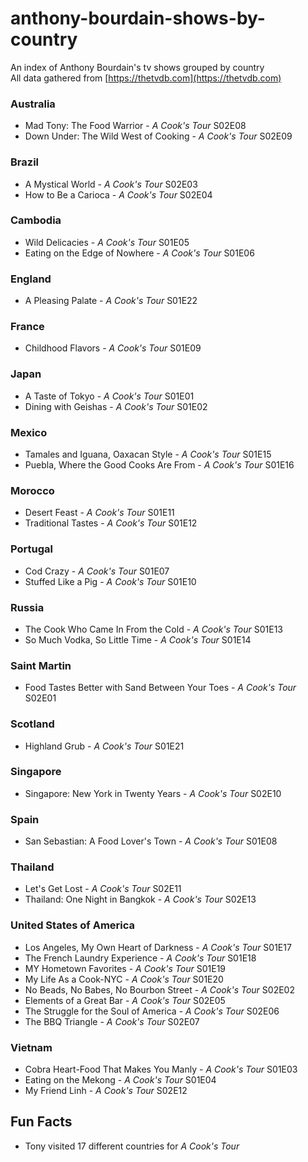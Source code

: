# anthony-bourdain-shows-by-country
An index of Anthony Bourdain's tv shows grouped by country  
All data gathered from [https://thetvdb.com](https://thetvdb.com)

### Australia
* Mad Tony: The Food Warrior - _A Cook's Tour_ S02E08
* Down Under: The Wild West of Cooking - _A Cook's Tour_ S02E09

### Brazil
* A Mystical World - _A Cook's Tour_ S02E03
* How to Be a Carioca - _A Cook's Tour_ S02E04

### Cambodia
* Wild Delicacies - _A Cook's Tour_ S01E05
* Eating on the Edge of Nowhere - _A Cook's Tour_ S01E06

### England
* A Pleasing Palate - _A Cook's Tour_ S01E22

### France
* Childhood Flavors - _A Cook's Tour_ S01E09

### Japan
* A Taste of Tokyo - _A Cook's Tour_ S01E01
* Dining with Geishas - _A Cook's Tour_ S01E02

### Mexico
* Tamales and Iguana, Oaxacan Style - _A Cook's Tour_ S01E15
* Puebla, Where the Good Cooks Are From - _A Cook's Tour_ S01E16

### Morocco
* Desert Feast - _A Cook's Tour_ S01E11
* Traditional Tastes - _A Cook's Tour_ S01E12

### Portugal
* Cod Crazy - _A Cook's Tour_ S01E07
* Stuffed Like a Pig - _A Cook's Tour_ S01E10

### Russia
* The Cook Who Came In From the Cold - _A Cook's Tour_ S01E13
* So Much Vodka, So Little Time - _A Cook's Tour_ S01E14

### Saint Martin
* Food Tastes Better with Sand Between Your Toes - _A Cook's Tour_ S02E01

### Scotland
* Highland Grub - _A Cook's Tour_ S01E21

### Singapore
* Singapore: New York in Twenty Years - _A Cook's Tour_ S02E10

### Spain
* San Sebastian: A Food Lover's Town - _A Cook's Tour_ S01E08

### Thailand
* Let's Get Lost - _A Cook's Tour_ S02E11
* Thailand: One Night in Bangkok - _A Cook's Tour_ S02E13

### United States of America
* Los Angeles, My Own Heart of Darkness - _A Cook's Tour_ S01E17
* The French Laundry Experience - _A Cook's Tour_ S01E18
* MY Hometown Favorites - _A Cook's Tour_ S01E19
* My Life As a Cook-NYC - _A Cook's Tour_ S01E20
* No Beads, No Babes, No Bourbon Street - _A Cook's Tour_ S02E02
* Elements of a Great Bar - _A Cook's Tour_ S02E05
* The Struggle for the Soul of America - _A Cook's Tour_ S02E06
* The BBQ Triangle - _A Cook's Tour_ S02E07

### Vietnam
* Cobra Heart-Food That Makes You Manly - _A Cook's Tour_ S01E03
* Eating on the Mekong - _A Cook's Tour_ S01E04
* My Friend Linh - _A Cook's Tour_ S02E12

## Fun Facts
* Tony visited 17 different countries for _A Cook's Tour_

